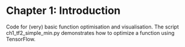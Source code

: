 
# Chapter 1: Introduction

Code for (very) basic function optimisation and visualisation.
The script ch1_tf2_simple_min.py demonstrates how to optimize a function using TensorFlow.

